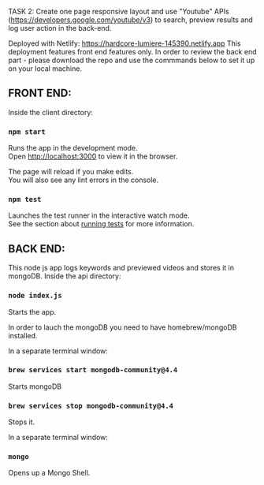 TASK 2: 
Create one page responsive layout and use "Youtube" APIs (https://developers.google.com/youtube/v3) to search, preview results and log user action in the back-end.

Deployed with Netlify:
https://hardcore-lumiere-145390.netlify.app
This deployment features front end features only. 
In order to review the back end part - please download the repo and use the commmands below to set it up on your local machine. 

## FRONT END:

Inside the client directory:

### `npm start`

Runs the app in the development mode.\
Open [http://localhost:3000](http://localhost:3000) to view it in the browser.

The page will reload if you make edits.\
You will also see any lint errors in the console.

### `npm test`

Launches the test runner in the interactive watch mode.\
See the section about [running tests](https://facebook.github.io/create-react-app/docs/running-tests) for more information.


## BACK END:

This node js app logs keywords and previewed videos and stores it in mongoDB.
Inside the api directory:

### `node index.js`
Starts the app. 


In order to lauch the mongoDB you need to have homebrew/mongoDB installed.

In a separate terminal window:
### `brew services start mongodb-community@4.4`
Starts mongoDB


### `brew services stop mongodb-community@4.4`
Stops it.


In a separate terminal window:
### `mongo`
Opens up a Mongo Shell.
